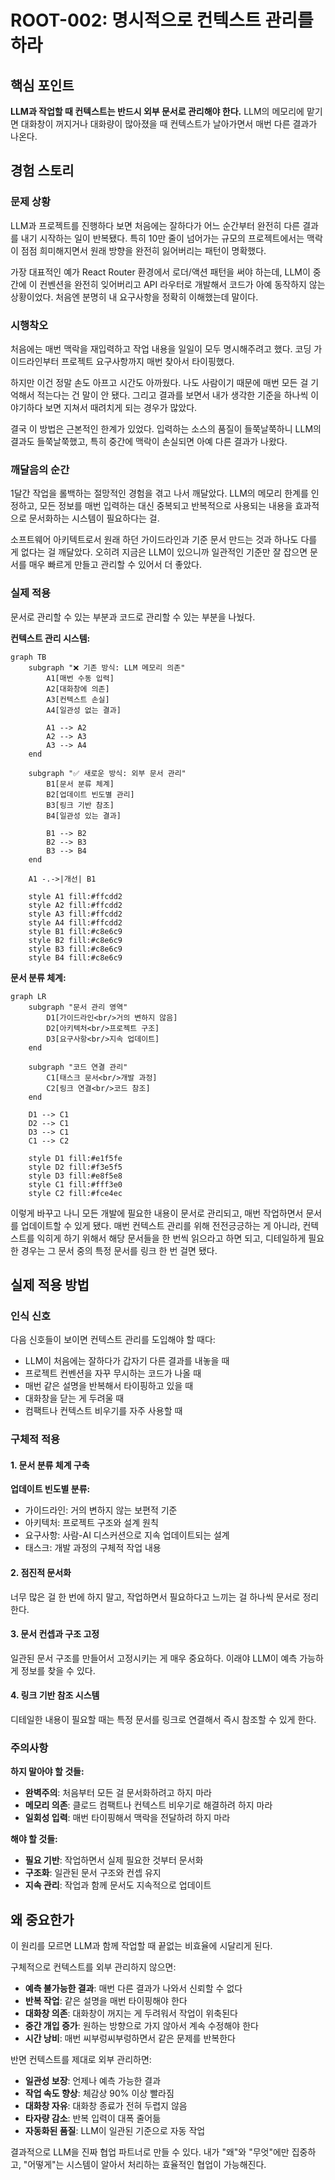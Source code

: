 # ROOT-002: 명시적으로 컨텍스트 관리를 하라

## 핵심 포인트

**LLM과 작업할 때 컨텍스트는 반드시 외부 문서로 관리해야 한다.**
LLM의 메모리에 맡기면 대화창이 꺼지거나 대화량이 많아졌을 때 컨텍스트가 날아가면서 매번 다른 결과가 나온다.

## 경험 스토리

### 문제 상황

LLM과 프로젝트를 진행하다 보면 처음에는 잘하다가 어느 순간부터 완전히 다른 결과를 내기 시작하는 일이 반복됐다. 특히 10만 줄이 넘어가는 규모의 프로젝트에서는 맥락이 점점 희미해지면서 원래 방향을 완전히 잃어버리는 패턴이 명확했다.

가장 대표적인 예가 React Router 환경에서 로더/액션 패턴을 써야 하는데, LLM이 중간에 이 컨벤션을 완전히 잊어버리고 API 라우터로 개발해서 코드가 아예 동작하지 않는 상황이었다. 처음엔 분명히 내 요구사항을 정확히 이해했는데 말이다.

### 시행착오

처음에는 매번 맥락을 재입력하고 작업 내용을 일일이 모두 명시해주려고 했다. 코딩 가이드라인부터 프로젝트 요구사항까지 매번 찾아서 타이핑했다.

하지만 이건 정말 손도 아프고 시간도 아까웠다. 나도 사람이기 때문에 매번 모든 걸 기억해서 적는다는 건 말이 안 됐다. 그리고 결과를 보면서 내가 생각한 기준을 하나씩 이야기하다 보면 지쳐서 때려치게 되는 경우가 많았다.

결국 이 방법은 근본적인 한계가 있었다. 입력하는 소스의 품질이 들쭉날쭉하니 LLM의 결과도 들쭉날쭉했고, 특히 중간에 맥락이 손실되면 아예 다른 결과가 나왔다.

### 깨달음의 순간

1달간 작업을 롤백하는 절망적인 경험을 겪고 나서 깨달았다. LLM의 메모리 한계를 인정하고, 모든 정보를 매번 입력하는 대신 중복되고 반복적으로 사용되는 내용을 효과적으로 문서화하는 시스템이 필요하다는 걸.

소프트웨어 아키텍트로서 원래 하던 가이드라인과 기준 문서 만드는 것과 하나도 다를 게 없다는 걸 깨달았다. 오히려 지금은 LLM이 있으니까 일관적인 기준만 잘 잡으면 문서를 매우 빠르게 만들고 관리할 수 있어서 더 좋았다.

### 실제 적용

문서로 관리할 수 있는 부분과 코드로 관리할 수 있는 부분을 나눴다.

**컨텍스트 관리 시스템:**

```mermaid
graph TB
    subgraph "❌ 기존 방식: LLM 메모리 의존"
        A1[매번 수동 입력]
        A2[대화창에 의존]
        A3[컨텍스트 손실]
        A4[일관성 없는 결과]
        
        A1 --> A2
        A2 --> A3
        A3 --> A4
    end
    
    subgraph "✅ 새로운 방식: 외부 문서 관리"
        B1[문서 분류 체계]
        B2[업데이트 빈도별 관리]
        B3[링크 기반 참조]
        B4[일관성 있는 결과]
        
        B1 --> B2
        B2 --> B3
        B3 --> B4
    end
    
    A1 -.->|개선| B1
    
    style A1 fill:#ffcdd2
    style A2 fill:#ffcdd2
    style A3 fill:#ffcdd2
    style A4 fill:#ffcdd2
    style B1 fill:#c8e6c9
    style B2 fill:#c8e6c9
    style B3 fill:#c8e6c9
    style B4 fill:#c8e6c9
```

**문서 분류 체계:**

```mermaid
graph LR
    subgraph "문서 관리 영역"
        D1[가이드라인<br/>거의 변하지 않음]
        D2[아키텍처<br/>프로젝트 구조]
        D3[요구사항<br/>지속 업데이트]
    end
    
    subgraph "코드 연결 관리"
        C1[태스크 문서<br/>개발 과정]
        C2[링크 연결<br/>코드 참조]
    end
    
    D1 --> C1
    D2 --> C1
    D3 --> C1
    C1 --> C2
    
    style D1 fill:#e1f5fe
    style D2 fill:#f3e5f5
    style D3 fill:#e8f5e8
    style C1 fill:#fff3e0
    style C2 fill:#fce4ec
```

이렇게 바꾸고 나니 모든 개발에 필요한 내용이 문서로 관리되고, 매번 작업하면서 문서를 업데이트할 수 있게 됐다. 매번 컨텍스트 관리를 위해 전전긍긍하는 게 아니라, 컨텍스트를 익히게 하기 위해서 해당 문서들을 한 번씩 읽으라고 하면 되고, 디테일하게 필요한 경우는 그 문서 중의 특정 문서를 링크 한 번 걸면 됐다.

## 실제 적용 방법

### 인식 신호

다음 신호들이 보이면 컨텍스트 관리를 도입해야 할 때다:

- LLM이 처음에는 잘하다가 갑자기 다른 결과를 내놓을 때
- 프로젝트 컨벤션을 자꾸 무시하는 코드가 나올 때
- 매번 같은 설명을 반복해서 타이핑하고 있을 때
- 대화창을 닫는 게 두려울 때
- 컴팩트나 컨텍스트 비우기를 자주 사용할 때

### 구체적 적용

#### 1. 문서 분류 체계 구축

**업데이트 빈도별 분류:**

- 가이드라인: 거의 변하지 않는 보편적 기준
- 아키텍처: 프로젝트 구조와 설계 원칙
- 요구사항: 사람-AI 디스커션으로 지속 업데이트되는 설계
- 태스크: 개발 과정의 구체적 작업 내용

#### 2. 점진적 문서화

너무 많은 걸 한 번에 하지 말고, 작업하면서 필요하다고 느끼는 걸 하나씩 문서로 정리한다.

#### 3. 문서 컨셉과 구조 고정

일관된 문서 구조를 만들어서 고정시키는 게 매우 중요하다. 이래야 LLM이 예측 가능하게 정보를 찾을 수 있다.

#### 4. 링크 기반 참조 시스템

디테일한 내용이 필요할 때는 특정 문서를 링크로 연결해서 즉시 참조할 수 있게 한다.

### 주의사항

**하지 말아야 할 것들:**

- **완벽주의**: 처음부터 모든 걸 문서화하려고 하지 마라
- **메모리 의존**: 클로드 컴팩트나 컨텍스트 비우기로 해결하려 하지 마라
- **일회성 입력**: 매번 타이핑해서 맥락을 전달하려 하지 마라

**해야 할 것들:**

- **필요 기반**: 작업하면서 실제 필요한 것부터 문서화
- **구조화**: 일관된 문서 구조와 컨셉 유지
- **지속 관리**: 작업과 함께 문서도 지속적으로 업데이트

## 왜 중요한가

이 원리를 모르면 LLM과 함께 작업할 때 끝없는 비효율에 시달리게 된다.

구체적으로 컨텍스트를 외부 관리하지 않으면:

- **예측 불가능한 결과**: 매번 다른 결과가 나와서 신뢰할 수 없다
- **반복 작업**: 같은 설명을 매번 타이핑해야 한다
- **대화창 의존**: 대화창이 꺼지는 게 두려워서 작업이 위축된다
- **중간 개입 증가**: 원하는 방향으로 가지 않아서 계속 수정해야 한다
- **시간 낭비**: 매번 씨부렁씨부렁하면서 같은 문제를 반복한다

반면 컨텍스트를 제대로 외부 관리하면:

- **일관성 보장**: 언제나 예측 가능한 결과
- **작업 속도 향상**: 체감상 90% 이상 빨라짐
- **대화창 자유**: 대화창 종료가 전혀 두렵지 않음
- **타자량 감소**: 반복 입력이 대폭 줄어듦
- **자동화된 품질**: LLM이 일관된 기준으로 자동 작업

결과적으로 LLM을 진짜 협업 파트너로 만들 수 있다. 내가 "왜"와 "무엇"에만 집중하고, "어떻게"는 시스템이 알아서 처리하는 효율적인 협업이 가능해진다.
